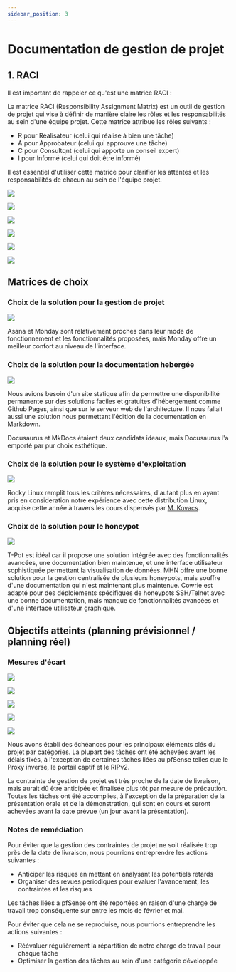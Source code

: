 ```yaml
---
sidebar_position: 3
---
```


# Documentation de gestion de projet

## 1. RACI
Il est important de rappeler ce qu'est une matrice RACI :

La matrice RACI (Responsibility Assignment Matrix) est un outil de gestion de projet qui vise à définir de manière claire les rôles et les responsabilités au sein d'une équipe projet. Cette matrice attribue les rôles suivants :
- R pour Réalisateur (celui qui réalise à bien une tâche)
- A pour Approbateur (celui qui approuve une tâche)
- C pour Consultqnt (celui qui apporte un conseil expert)
- I pour Informé (celui qui doit être informé)

Il est essentiel d'utiliser cette matrice pour clarifier les attentes et les responsabilités de chacun au sein de l'équipe projet.

![](./img/raci_gp.png)

![](./img/raci_infra.png)

![](./img/raci_pfsense.png)

![](./img/raci_lans.png)

![](./img/raci_dmz.png)

![](./img/raci_hp.png)

## Matrices de choix
### Choix de la solution pour la gestion de projet
![](./img/mc_orga.png)

Asana et Monday sont relativement proches dans leur mode de fonctionnement et les fonctionnalités proposées, mais Monday offre un meilleur confort au niveau de l'interface.

### Choix de la solution pour la documentation hebergée
![](./img/mc_doc.png)

Nous avions besoin d'un site statique afin de permettre une disponibilité permanente sur des solutions faciles et gratuites d'hébergement comme Github Pages, ainsi que sur le serveur web de l'architecture.
Il nous fallait aussi une solution nous permettant l'édition de la documentation en Markdown.

Docusaurus et MkDocs étaient deux candidats ideaux, mais Docusaurus l'a emporté par pur choix esthétique.

### Choix de la solution pour le système d'exploitation
![](./img/mc_os.png)

Rocky Linux remplit tous les critères nécessaires, d'autant plus en ayant pris en consideration notre expérience avec cette distribution Linux, acquise cette année à travers les cours dispensés par [M. Kovacs](https://microlinux.fr).

### Choix de la solution pour le honeypot
![](./img/mc_honeypot.png)

T-Pot est idéal car il propose une solution intégrée avec des fonctionnalités avancées, une documentation bien maintenue, et une interface utilisateur sophistiquée permettant la visualisation de données.
MHN offre une bonne solution pour la gestion centralisée de plusieurs honeypots, mais souffre d'une documentation qui n'est maintenant plus maintenue.
Cowrie est adapté pour des déploiements spécifiques de honeypots SSH/Telnet avec une bonne documentation, mais manque de fonctionnalités avancées et d'une interface utilisateur graphique.

## Objectifs atteints (planning prévisionnel / planning réel)

### Mesures d'écart
![](./img/gp.png)

![](./img/infra.png)

![](./img/pfsense.png)

![](./img/lansdmz.png)

![](./img/image.png)

Nous avons établi des échéances pour les principaux éléments clés du projet par catégories. La plupart des tâches ont été achevées avant les délais fixés, à l'exception de certaines tâches liées au pfSense telles que le Proxy inverse, le portail captif et le RIPv2.

La contrainte de gestion de projet est très proche de la date de livraison, mais aurait dû être anticipée et finalisée plus tôt par mesure de précaution. Toutes les tâches ont été accomplies, à l'exception de la préparation de la présentation orale et de la démonstration, qui sont en cours et seront achevées avant la date prévue (un jour avant la présentation).

### Notes de remédiation
Pour éviter que la gestion des contraintes de projet ne soit réalisée trop près de la date de livraison, nous pourrions entreprendre les actions suivantes :
- Anticiper les risques en mettant en analysant les potentiels retards
- Organiser des revues periodiques pour evaluer l'avancement, les contraintes et les risques

Les tâches liées a pfSense ont été reportées en raison d'une charge de travail trop conséquente sur entre les mois de février et mai.

Pour éviter que cela ne se reproduise, nous pourrions entreprendre les actions suivantes :
- Réévaluer régulièrement la répartition de notre charge de travail pour chaque tâche
- Optimiser la gestion des tâches au sein d'une catégorie développée